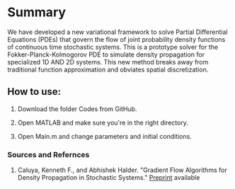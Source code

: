 
# Summary

We have developed a new variational framework to solve Partial Differential Equations (PDEs) that govern the flow of joint probability density functions of continuous time stochastic systems. This is a prototype solver for the Fokker-Planck-Kolmogorov PDE to simulate density propagation for  specialized 1D AND 2D systems. This new method breaks away from traditional function approximation and obviates spatial discretization.

## How to use:
1. Download the folder Codes from GitHub.

2. Open MATLAB and make sure you're in the right directory.

3. Open Main.m and change parameters and initial conditions.


### Sources and Refernces 

1. Caluya, Kenneth F., and Abhishek Halder. "Gradient Flow Algorithms for Density Propagation in Stochastic Systems." [Preprint] available

[Preprint]: https://www.researchgate.net/profile/Abhishek_Halder2/publication/329183368_Gradient_Flow_Algorithms_for_Density_Propagation_in_Stochastic_Systems/links/5bfbb26892851ced67d7ffd1/Gradient-Flow-Algorithms-for-Density-Propagation-in-Stochastic-Systems.pdf


